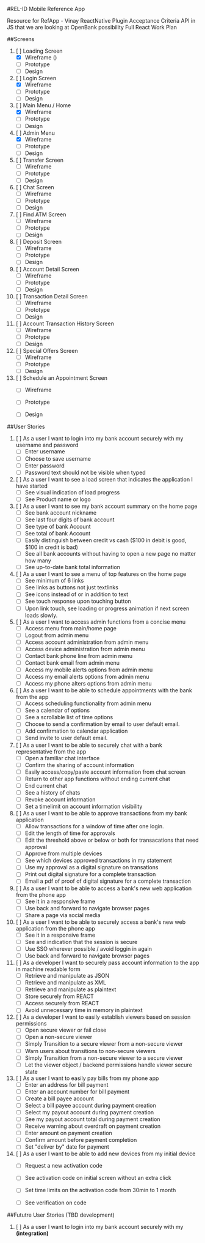 #REL-ID Mobile Reference App 


Resource for RefApp - Vinay
ReactNative Plugin Acceptance Criteria
API in JS that we are looking at
OpenBank possibility
Full React Work Plan






##Screens
1. [ ] Loading Screen
	- [x] Wireframe ()
	- [ ] Prototype
	- [ ] Design
2. [ ] Login Screen
	- [x] Wireframe
	- [ ] Prototype
	- [ ] Design
3. [ ] Main Menu / Home
	- [x] Wireframe
	- [ ] Prototype
	- [ ] Design
4. [ ] Admin Menu
	- [x] Wireframe
	- [ ] Prototype
	- [ ] Design
5. [ ] Transfer Screen
	- [ ] Wireframe
	- [ ] Prototype
	- [ ] Design
6. [ ] Chat Screen
	- [ ] Wireframe
	- [ ] Prototype
	- [ ] Design
7. [ ] Find ATM Screen
	- [ ] Wireframe
	- [ ] Prototype
	- [ ] Design	
8. [ ] Deposit Screen
	- [ ] Wireframe
	- [ ] Prototype
	- [ ] Design
9. [ ] Account Detail Screen
	- [ ] Wireframe
	- [ ] Prototype
	- [ ] Design
10. [ ] Transaction Detail Screen
	- [ ] Wireframe
	- [ ] Prototype
	- [ ] Design
11. [ ] Account Transaction History Screen
	- [ ] Wireframe
	- [ ] Prototype
	- [ ] Design
12. [ ] Special Offers Screen
	- [ ] Wireframe
	- [ ] Prototype
	- [ ] Design
13. [ ] Schedule an Appointment Screen
	- [ ] Wireframe
	- [ ] Prototype
	- [ ] Design


##User Stories
1. [ ] As a user I want to login into my bank account securely with my username and password
	- [ ] Enter username
	- [ ] Choose to save username
	- [ ] Enter password
	- [ ] Password text should not be visible when typed

2. [ ] As a user I want to see a load screen that indicates the application I have started
	- [ ] See visual indication of load progress
	- [ ] See Product name or logo

3. [ ] As a user I want to see my bank account summary on the home page
	- [ ] See bank account nickname
	- [ ] See last four digits of bank account
	- [ ] See type of bank Account
	- [ ] See total of bank Account
	- [ ] Easily distinguish between credit vs cash ($100 in debit is good, $100 in credit is bad)
	- [ ] See all bank accounts without having to open a new page no matter how many
	- [ ] See up-to-date bank total information

4. [ ] As a user I want to see a menu of top features on the home page
	- [ ] See minimum of 6 links
	- [ ] See links as buttons not just textlinks
	- [ ] See icons instead of or in addition to text
	- [ ] See touch response upon touching button
	- [ ] Upon link touch, see loading or progress animation if next screen loads slowly.

5. [ ] As a user I want to access admin functions from a concise menu
	- [ ] Access menu from main/home page
	- [ ] Logout from admin menu
	- [ ] Access account administration from admin menu
	- [ ] Access device administration from admin menu
	- [ ] Contact bank phone line from admin menu
	- [ ] Contact bank email from admin menu 
	- [ ] Access my mobile alerts options from admin menu
	- [ ] Access my email alerts options from admin menu
	- [ ] Access my phone alters options from admin menu

6. [ ] As a user I want to be able to schedule appointments with the bank from the app
	- [ ] Access scheduling functionality from admin menu
	- [ ] See a calendar of options
	- [ ] See a scrollable list of time options
	- [ ] Choose to send a confirmation by email to user default email.
	- [ ] Add confirmation to calendar application
	- [ ] Send invite to user default email.

7. [ ] As a user I want to be able to securely chat with a bank representative from the app
	- [ ] Open a familiar chat interface
	- [ ] Confirm the sharing of account information
	- [ ] Easily access/copy/paste account information from chat screen
	- [ ] Return to other app functions without ending current chat
	- [ ] End current chat
	- [ ] See a history of chats
	- [ ] Revoke account information
	- [ ] Set a timelimit on account information visibility 

8. [ ] As a user I want to be able to approve transactions from my bank application
	- [ ] Allow transactions for a window of time after one login.
	- [ ] Edit the length of time for approvals
	- [ ] Edit the threshold above or below or both for transacations that need approval
	- [ ] Approve from multiple devices
	- [ ] See which devices approved transactions in my statement
	- [ ] Use my approval as a digital signature on transations
	- [ ] Print out digital signature for a complete transaction
	- [ ] Email a pdf of proof of digital signature for a complete transaction

9. [ ] As a user I want to be able to access a bank's new web application from the phone app
	- [ ] See it in a responsive frame
	- [ ] Use back and forward to navigate browser pages
	- [ ] Share a page via social media

10. [ ] As a user I want to be able to securely access a bank's new web application from the phone app
	- [ ] See it in a responsive frame
	- [ ] See and indication that the session is secure
	- [ ] Use SSO wherever possible / avoid loggin in again
	- [ ] Use back and forward to navigate browser pages

11. [ ] As a developer I want to securely pass account information to the app in machine readable form
	- [ ] Retrieve and manipulate as JSON 
    - [ ] Retrieve and manipulate as XML
	- [ ] Retrieve and manipulate as plaintext
	- [ ] Store securely from REACT
	- [ ] Access securely from REACT
	- [ ] Avoid unnecessary time in memory in plaintext

12. [ ] As a developer I want to easily establish viewers based on session permissions
	- [ ] Open secure viewer or fail close
	- [ ] Open a non-secure viewer
	- [ ] Simply Transition to a secure viewer from a non-secure viewer
	- [ ] Warn users about transitions to non-secure viewers
	- [ ] Simply Transition from a non-secure viewer to a secure viewer
	- [ ] Let the viewer object / backend permissions handle viewer secure state

13. [ ] As a user I want to easily pay bills from my phone app
	- [ ] Enter an address for bill payment
	- [ ] Enter an account number for bill payment
	- [ ] Create a bill payee account
	- [ ] Select a bill payee account during payment creation
	- [ ] Select my payout account during payment creation
	- [ ] See my payout account total during payment creation
	- [ ] Receive warning about overdraft on payment creation
	- [ ] Enter amount on payment creation
	- [ ] Confirm amount before payment completion
	- [ ] Set "deliver by" date for payment

14. [ ] As a user I want to be able to add new devices from my initial device
	- [ ] Request a new activation code
	- [ ] See activation code on initial screen without an extra click
	- [ ] Set time limits on the activation code from 30min to 1 month
	- [ ] See verification on code


##Fututre User Stories (TBD development)
1. [ ] As a user I want to login into my bank account securely with my __(integration)__



